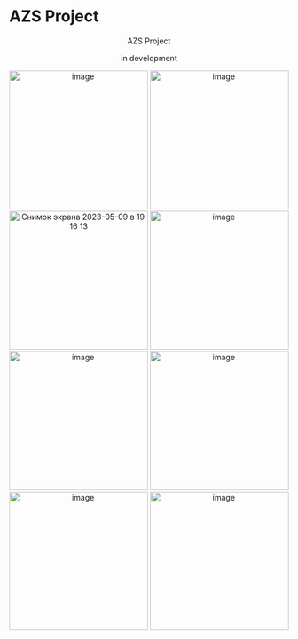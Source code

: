 # AZS Project
<p align="center">AZS Project</p>

<p align="center">
in development
</p>

<p float="left" align="center">
<img width="250" alt="image" src="https://github.com/HvrdWell/gas-station/assets/34194992/6d2f9563-d3f5-43c9-886f-9ef745e2905e">
<img width="250" alt="image" src="https://github.com/HvrdWell/gas-station/assets/34194992/c9b4ff4f-e0b2-4bf9-8fa5-57803206f0a8">
<img width="250" alt="Снимок экрана 2023-05-09 в 19 16 13" src="https://github.com/HvrdWell/gas-station/assets/34194992/087d4472-8865-40a8-bbe0-553c79f850f9">

  
<img width="250" alt="image" src="https://user-images.githubusercontent.com/34194992/230738073-4f7ad34a-a8d7-488d-9209-9552148af309.png">
<img width="250" alt="image" src="https://user-images.githubusercontent.com/34194992/230738094-ef8a6ee3-cf1d-4793-a24e-2116bee1c94c.png">
<img width="250" alt="image" src="https://user-images.githubusercontent.com/34194992/230738107-f6044c55-e7b6-4e79-8777-ed1b8626d932.png">
<img width="250" alt="image" src="https://user-images.githubusercontent.com/34194992/230738119-91f85398-bb31-44e2-8a46-7e21b3f74105.png">
<img width="250" alt="image" src="https://user-images.githubusercontent.com/34194992/230738140-069bc84b-16fe-4e70-8725-c0c28f324cce.png">
</p>
